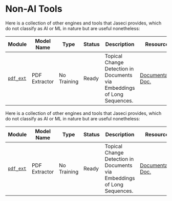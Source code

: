 # Non-AI Tools

Here is a collection of other engines and tools that Jaseci provides, which do not classify as AI or ML in nature but are useful nonetheless:


| Module      | Model Name    | Type                    | Status       | Description                                                 | Resources                                 |
| ----------- | ------------- | ----------------------- | ------------ | ----------------------------------------------------------- | ----------------------------------------- |
| [`pdf_ext`](pdf_ext/README.md)   | PDF Extractor   |    No Training  |  Ready        | Topical Change Detection in Documents via Embeddings of Long Sequences. | [Documentation](pdf_ext/README.md) [Doc.](https://pypdf2.readthedocs.io/en/latest/) |# Non-AI Tools

Here is a collection of other engines and tools that Jaseci provides, which do not classify as AI or ML in nature but are useful nonetheless:


| Module      | Model Name    | Type                    | Status       | Description                                                 | Resources                                 |
| ----------- | ------------- | ----------------------- | ------------ | ----------------------------------------------------------- | ----------------------------------------- |
| [`pdf_ext`](pdf_ext/README.md)   | PDF Extractor   |    No Training  |  Ready        | Topical Change Detection in Documents via Embeddings of Long Sequences. | [Documentation](pdf_ext/README.md) [Doc.](https://pypdf2.readthedocs.io/en/latest/) |